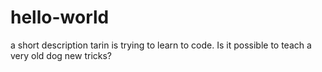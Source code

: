 # hello-world
a short description
tarin is trying to learn to code. 
Is it possible to teach a very old dog new tricks?
